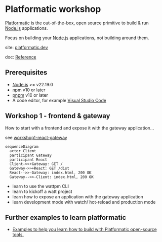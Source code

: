 # Platformatic workshop

[Platformatic](https://platformatic.dev/) is the out-of-the-box, open source primitive to build & run [Node.js](https://nodejs.org/) applications.

Focus on building your [Node.js](https://nodejs.org/) applications, not building around them.

site: [platformatic.dev](https://platformatic.dev/)

doc: [Reference](https://platformatic.dev/docs/Overview)

## Prerequisites

- [Node.js](https://nodejs.org/) >= v22.19.0
- [npm](https://docs.npmjs.com/cli/) v10 or later
- [pnpm](https://pnpm.io/) v10 or later
- A code editor, for example [Visual Studio Code](https://code.visualstudio.com/)

## Workshop 1 - frontend & gateway

How to start with a frontend and expose it with the gateway application...

see [workshop1-react-gateway](https://github.com/vanvuongngo/platformatic-workshop/tree/main/workshop1-react-gateway)

```mermaid
sequenceDiagram
  actor Client
  participant Gateway
  participant React
  Client->>+Gateway: GET /
  Gateway->>+React: GET /dist
  React-->>-Gateway: index.html, 200 OK
  Gateway-->>-Client: index.html, 200 OK
```

- learn to use the wattpm CLI
- learn to kickoff a watt project
- learn how to expose an application with the gateway application
- learn development mode with watch/ hot-reload and production mode

## Further examples to learn platformatic

- [Examples to help you learn how to build with Platformatic open-source tools.](https://github.com/platformatic/examples)
